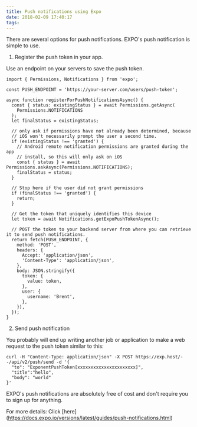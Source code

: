 ```yaml
---
title: Push notifications using Expo
date: 2018-02-09 17:40:17
tags:
---
```


There are several options for push notifications. EXPO's push notification is simple to use. 

1. Register the push token in your app.

Use an endpoint on your servers to save the push token.

```
import { Permissions, Notifications } from 'expo';

const PUSH_ENDPOINT = 'https://your-server.com/users/push-token';

async function registerForPushNotificationsAsync() {
  const { status: existingStatus } = await Permissions.getAsync(
    Permissions.NOTIFICATIONS
  );
  let finalStatus = existingStatus;

  // only ask if permissions have not already been determined, because
  // iOS won't necessarily prompt the user a second time.
  if (existingStatus !== 'granted') {
    // Android remote notification permissions are granted during the app
    // install, so this will only ask on iOS
    const { status } = await Permissions.askAsync(Permissions.NOTIFICATIONS);
    finalStatus = status;
  }

  // Stop here if the user did not grant permissions
  if (finalStatus !== 'granted') {
    return;
  }

  // Get the token that uniquely identifies this device
  let token = await Notifications.getExpoPushTokenAsync();

  // POST the token to your backend server from where you can retrieve it to send push notifications.
  return fetch(PUSH_ENDPOINT, {
    method: 'POST',
    headers: {
      Accept: 'application/json',
      'Content-Type': 'application/json',
    },
    body: JSON.stringify({
      token: {
        value: token,
      },
      user: {
        username: 'Brent',
      },
    }),
  });
}
```

2. Send push notification

You probably will end up writing another job or application to make a web request to the push token similar to this:

```
curl -H "Content-Type: application/json" -X POST https://exp.host/--/api/v2/push/send -d '{
  "to": "ExponentPushToken[xxxxxxxxxxxxxxxxxxxxxx]",
  "title":"hello",
  "body": "world"
}'
```

EXPO's push notifications are absolutely free of cost and don't require you to sign up for anything.


For more details: Click [here] (https://docs.expo.io/versions/latest/guides/push-notifications.html)